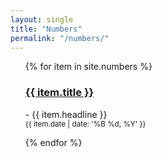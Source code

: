 ```yaml
---
layout: single
title: "Numbers"
permalink: "/numbers/"
---
```

<ul>
  {% for item in site.numbers %}
    <p>
      <h3><a href="{{ item.url }}">{{ item.title }}</a></h3>
      - {{ item.headline }}</br>
      <small style="text-align:right">{{ item.date | date: '%B %d, %Y' }}</small>
    </p>
  {% endfor %}
</ul>